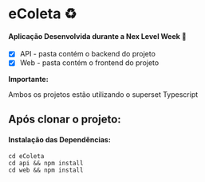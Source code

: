 # eColeta ♻

#### Aplicação Desenvolvida durante a Nex Level Week 🚀 </h4>


- [x] API - pasta contém o backend do projeto
- [x] Web - pasta contém o frontend do projeto

<strong>Importante:</strong>

<p> Ambos os projetos estão utilizando o superset Typescript </p>

## Após clonar o projeto: 

#### Instalação das Dependências:

```
cd eColeta 
cd api && npm install 
cd web && npm install 

```
